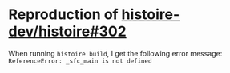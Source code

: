 # Reproduction of [histoire-dev/histoire#302](https://github.com/histoire-dev/histoire/discussions/302)

When running `histoire build`, I get the following error message: `ReferenceError: _sfc_main is not defined`